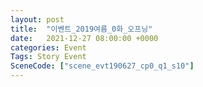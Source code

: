 ```yaml
---
layout: post
title:  "이벤트_2019여름_0화_오프닝"
date:   2021-12-27 08:00:00 +0000
categories: Event
Tags: Story Event
SceneCode: ["scene_evt190627_cp0_q1_s10"]
---
```

